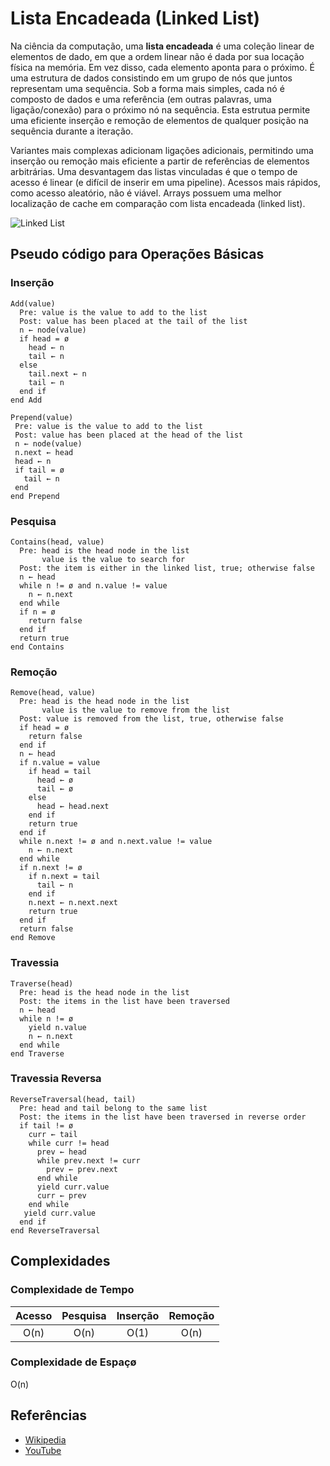 # Lista Encadeada (Linked List)

Na ciência da computação, uma **lista encadeada** é uma coleção linear de
elementos de dado, em que a ordem linear não é dada por sua locação
física na memória. Em vez disso, cada elemento aponta para o próximo.
É uma estrutura de dados consistindo em um grupo de nós
que juntos representam uma sequência. Sob a forma mais simples,
cada nó é composto de dados e uma referência (em outras palavras,
uma ligação/conexão) para o próximo nó na sequência. Esta estrutua
permite uma eficiente inserção e remoção de elementos de qualquer
posição na sequência durante a iteração.

Variantes mais complexas adicionam ligações adicionais, permitindo
uma inserção ou remoção mais eficiente a partir de referências
de elementos arbitrárias. Uma desvantagem das listas vinculadas
é que o tempo de acesso é linear (e difícil de inserir em uma
pipeline). Acessos mais rápidos, como acesso aleatório, não é viável.
Arrays possuem uma melhor localização de cache em comparação
com lista encadeada (linked list).

![Linked List](https://upload.wikimedia.org/wikipedia/commons/6/6d/Singly-linked-list.svg)

## Pseudo código para Operações Básicas

### Inserção

```text
Add(value)
  Pre: value is the value to add to the list
  Post: value has been placed at the tail of the list
  n ← node(value)
  if head = ø
    head ← n
    tail ← n
  else
    tail.next ← n
    tail ← n
  end if
end Add
```

```text
Prepend(value)
 Pre: value is the value to add to the list
 Post: value has been placed at the head of the list
 n ← node(value)
 n.next ← head
 head ← n
 if tail = ø
   tail ← n
 end
end Prepend
```

### Pesquisa

```text
Contains(head, value)
  Pre: head is the head node in the list
       value is the value to search for
  Post: the item is either in the linked list, true; otherwise false
  n ← head
  while n != ø and n.value != value
    n ← n.next
  end while
  if n = ø
    return false
  end if
  return true
end Contains
```

### Remoção

```text
Remove(head, value)
  Pre: head is the head node in the list
       value is the value to remove from the list
  Post: value is removed from the list, true, otherwise false
  if head = ø
    return false
  end if
  n ← head
  if n.value = value
    if head = tail
      head ← ø
      tail ← ø
    else
      head ← head.next
    end if
    return true
  end if
  while n.next != ø and n.next.value != value
    n ← n.next
  end while
  if n.next != ø
    if n.next = tail
      tail ← n
    end if
    n.next ← n.next.next
    return true
  end if
  return false
end Remove
```

### Travessia

```text
Traverse(head)
  Pre: head is the head node in the list
  Post: the items in the list have been traversed
  n ← head
  while n != ø
    yield n.value
    n ← n.next
  end while
end Traverse
```

### Travessia Reversa

```text
ReverseTraversal(head, tail)
  Pre: head and tail belong to the same list
  Post: the items in the list have been traversed in reverse order
  if tail != ø
    curr ← tail
    while curr != head
      prev ← head
      while prev.next != curr
        prev ← prev.next
      end while
      yield curr.value
      curr ← prev
    end while
   yield curr.value
  end if
end ReverseTraversal
```

## Complexidades

### Complexidade de Tempo

| Acesso | Pesquisa | Inserção | Remoção |
| :----: | :------: | :------: | :-----: |
|  O(n)  |  O(n)    |  O(1)    |  O(n)   |

### Complexidade de Espaçø

O(n)

## Referências

- [Wikipedia](https://en.wikipedia.org/wiki/Linked_list)
- [YouTube](https://www.youtube.com/watch?v=njTh_OwMljA&index=2&t=1s&list=PLLXdhg_r2hKA7DPDsunoDZ-Z769jWn4R8)
